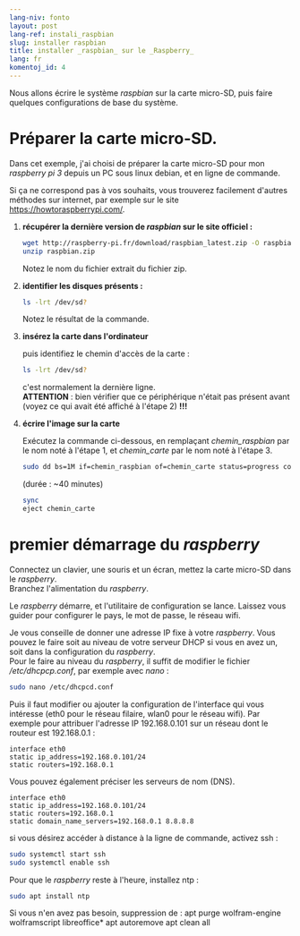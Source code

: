 ```yaml
---
lang-niv: fonto
layout: post
lang-ref: instali_raspbian
slug: installer raspbian
title: installer _raspbian_ sur le _Raspberry_
lang: fr
komentoj_id: 4
---
```


Nous allons écrire le système _raspbian_ sur la carte micro-SD, puis faire quelques configurations de base du système. 


# Préparer la carte micro-SD.

Dans cet exemple, j'ai choisi de préparer la carte micro-SD pour mon _raspberry pi 3_ depuis un PC sous linux debian, et en ligne de commande.

Si ça ne correspond pas à vos souhaits, vous trouverez facilement d'autres méthodes sur internet, par exemple sur le site <https://howtoraspberrypi.com/>.

 1. **récupérer la dernière version de _raspbian_ sur le site officiel :**

    ```bash
    wget http://raspberry-pi.fr/download/raspbian_latest.zip -O raspbian.zip
    unzip raspbian.zip
    ```
    Notez le nom du fichier extrait du fichier zip.
    
 2. **identifier les disques présents :**
    
    ```bash
    ls -lrt /dev/sd?
    ```
    Notez le résultat de la commande.
 3. **insérez la carte dans l'ordinateur**
    
    puis identifiez le chemin d'accès de la carte :
    
    ```bash
    ls -lrt /dev/sd?
    ```
    c'est normalement la dernière ligne.  
    **ATTENTION** : bien vérifier que ce périphérique n'était pas présent avant \(voyez ce qui avait été affiché à l'étape 2\) **!!!**

 4. **écrire l'image sur la carte**

    Exécutez la commande ci-dessous, en remplaçant _chemin\_raspbian_ par le nom noté à l'étape 1, et _chemin\_carte_ par le nom noté à l'étape 3.
    
    ```bash
    sudo dd bs=1M if=chemin_raspbian of=chemin_carte status=progress conv=fsync
    ```
    (durée : ~40 minutes)
    
    ```bash
    sync
    eject chemin_carte
    ``` 


# premier démarrage du _raspberry_
Connectez un clavier, une souris et un écran, mettez la carte micro-SD dans le _raspberry_.  
Branchez l'alimentation du _raspberry_.

Le _raspberry_ démarre, et l'utilitaire de configuration se lance. Laissez vous guider pour configurer le pays, le mot de passe, le réseau wifi.

Je vous conseille de donner une adresse IP fixe à votre _raspberry_. Vous pouvez le faire soit au niveau de votre serveur DHCP si vous en avez un, soit dans la configuration du _raspberry_.  
Pour le faire au niveau du _raspberry_, il suffit de modifier le fichier _/etc/dhcpcp.conf_, par exemple avec _nano_ :

```bash
sudo nano /etc/dhcpcd.conf
```

Puis il faut modifier ou ajouter la configuration de l'interface qui vous intéresse (eth0 pour le réseau filaire, wlan0 pour le réseau wifi). Par exemple pour attribuer l'adresse IP 192.168.0.101 sur un réseau dont le routeur est 192.168.0.1 :

```
interface eth0
static ip_address=192.168.0.101/24
static routers=192.168.0.1
```
Vous pouvez également préciser les serveurs de nom (DNS). 

```
interface eth0
static ip_address=192.168.0.101/24
static routers=192.168.0.1
static domain_name_servers=192.168.0.1 8.8.8.8
```
si vous désirez accéder à distance à la ligne de commande, activez ssh :

```bash
sudo systemctl start ssh
sudo systemctl enable ssh
```

Pour que le _raspberry_ reste à l'heure, installez ntp :

```bash
sudo apt install ntp
```

Si vous n'en avez pas besoin, suppression de :
apt purge wolfram-engine wolframscript libreoffice*
apt autoremove
apt clean all

